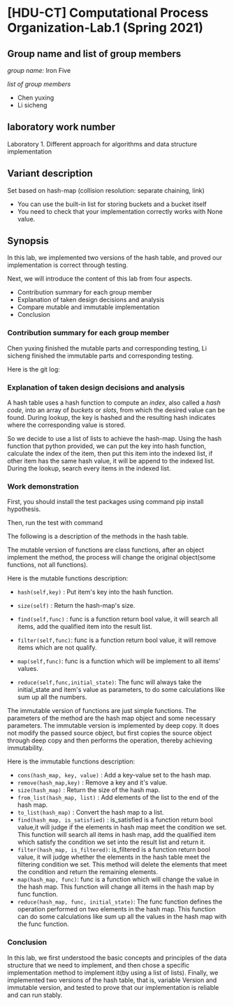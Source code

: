 # [HDU-CT] Computational Process Organization-Lab.1  (Spring 2021)
## Group name and list of group members
*group name:* Iron Five 

*list of group members* 

+ Chen yuxing
+ Li sicheng

## laboratory work number  
Laboratory 1. Different approach for algorithms and data structure implementation
## Variant description 
Set based on hash-map (collision resolution: separate chaining, link)
+ You can use the built-in list for storing buckets and a bucket itself
+ You need to check that your implementation correctly works with None value.
## Synopsis

In this lab, we implemented two versions of the hash table, and proved our implementation is correct through testing. 

Next, we will introduce the content of this lab from four aspects.

+ Contribution summary for each group member 
+ Explanation of taken design decisions and analysis
+ Compare mutable and immutable implementation
+ Conclusion
### Contribution summary for each group member 
Chen yuxing finished the mutable parts and corresponding testing, Li sicheng finished the immutable parts and corresponding testing.

 Here is the git log: 

 ### Explanation of taken design decisions and analysis  

A hash table uses a hash function to compute an *index*, also called a *hash code*, into an array of *buckets* or *slots*, from which the desired value can be found. During lookup, the key is hashed and the resulting hash indicates where the corresponding value is stored. 

So we  decide to use a list of lists to achieve the hash-map.  Using the hash function that python provided, we can put the key into hash function, calculate the index of the item, then put this item into the indexed list, if other item has the same hash value, it will be append to the indexed list. During the lookup, search every items in the indexed list.

### Work demonstration 

First, you should install the test packages using command pip install hypothesis.

Then, run the test with command  

The following is a description of the methods in the hash table.

The mutable version of functions are class functions, after an object implement the method, the process will change the original object(some functions, not all functions).

Here is the mutable functions description:

+  `hash(self,key)` :  Put item's key into the hash function. 

+ `size(self)` :  Return the hash-map's size.

+ `find(self,func)` : func is a function return bool value, it will search all items, add the qualified item into the result list.

+ `filter(self,func)`: func is a function return bool value, it will remove items which are not qualify.

+ `map(self,func)`:  func is a function which will be implement to all items' values.

+ `reduce(self,func,initial_state)`: The func will always take the initial_state and item's value as parameters, to do some calculations like sum up all the numbers.

The immutable version of functions are just simple functions. The parameters of the method are the hash map object and some necessary parameters. The immutable version is implemented by deep copy. It does not modify the passed source object, but first copies the source object through deep copy and then performs the operation, thereby achieving immutability.

Here is the immutable functions description:

+  `cons(hash_map, key, value)` :  Add a key-value set to the hash map. 
+  `remove(hash_map,key)` :  Remove a key and it's value.
+  `size(hash_map)` :  Return the size of the hash map.
+  `from_list(hash_map, list)` :  Add elements of the list to the end of the hash map.
+  `to_list(hash_map)` :  Convert the hash map to a list.
+  `find(hash_map, is_satisfied)` : is_satisfied is a function return bool value,it will judge if the elements in hash map meet the condition we set.  This function will search all items in hash map, add the qualified item which satisfy the condition we set into the result list and return it.
+  `filter(hash_map, is_filtered)`: is_filtered is a function return bool value, it will judge whether the elements in the hash table meet the filtering condition we set. This method will delete the elements that meet the condition and return the remaining elements.
+  `map(hash_map, func)`:  func is a function which will change the value in the hash map. This function will change all items in the hash map by func function.
+  `reduce(hash_map, func, initial_state)`: The func function defines the operation performed on two elements in the hash map. This function can do some calculations like sum up all the values in the hash map with the func function.

###  Conclusion 

In this lab, we first understood the basic concepts and principles of the data structure that we need to implement, and then chose a specific implementation method to implement it(by using a list of lists). Finally, we implemented two versions of the hash table, that is, variable Version and immutable version, and tested to prove that our implementation is reliable and can run stably.